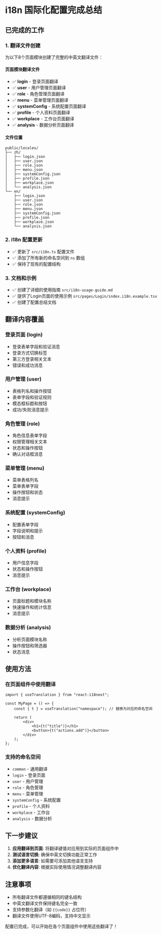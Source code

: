 # i18n 国际化配置完成总结

## 已完成的工作

### 1. 翻译文件创建

为以下8个页面模块创建了完整的中英文翻译文件：

#### 页面模块翻译文件

- ✅ **login** - 登录页面翻译
- ✅ **user** - 用户管理页面翻译
- ✅ **role** - 角色管理页面翻译
- ✅ **menu** - 菜单管理页面翻译
- ✅ **systemConfig** - 系统配置页面翻译
- ✅ **profile** - 个人资料页面翻译
- ✅ **workplace** - 工作台页面翻译
- ✅ **analysis** - 数据分析页面翻译

#### 文件位置

```
public/locales/
├── zh/
│   ├── login.json
│   ├── user.json
│   ├── role.json
│   ├── menu.json
│   ├── systemConfig.json
│   ├── profile.json
│   ├── workplace.json
│   └── analysis.json
└── en/
    ├── login.json
    ├── user.json
    ├── role.json
    ├── menu.json
    ├── systemConfig.json
    ├── profile.json
    ├── workplace.json
    └── analysis.json
```

### 2. i18n 配置更新

- ✅ 更新了 `src/i18n.ts` 配置文件
- ✅ 添加了所有新的命名空间到 `ns` 数组
- ✅ 保持了现有的配置结构

### 3. 文档和示例

- ✅ 创建了详细的使用指南 `src/i18n-usage-guide.md`
- ✅ 提供了Login页面的使用示例 `src/pages/Login/index.i18n.example.tsx`
- ✅ 创建了配置总结文档

## 翻译内容覆盖

### 登录页面 (login)

- 登录表单字段和验证消息
- 登录方式切换标签
- 第三方登录相关文本
- 错误和成功消息

### 用户管理 (user)

- 表格列名和操作按钮
- 表单字段和验证规则
- 模态框标题和按钮
- 成功/失败消息提示

### 角色管理 (role)

- 角色信息表单字段
- 权限管理相关文本
- 状态和操作按钮
- 确认对话框消息

### 菜单管理 (menu)

- 菜单表格列名
- 菜单表单字段
- 操作按钮和状态
- 消息提示

### 系统配置 (systemConfig)

- 配置表单字段
- 字段说明和提示
- 按钮和消息

### 个人资料 (profile)

- 用户信息字段
- 状态和操作按钮
- 消息提示

### 工作台 (workplace)

- 页面标题和模块名称
- 快速操作和统计信息
- 消息提示

### 数据分析 (analysis)

- 分析页面模块名称
- 操作按钮和筛选器
- 状态消息

## 使用方法

### 在页面组件中使用翻译

```tsx
import { useTranslation } from "react-i18next";

const MyPage = () => {
    const { t } = useTranslation("namespace"); // 替换为对应的命名空间

    return (
        <div>
            <h1>{t("title")}</h1>
            <button>{t("actions.add")}</button>
        </div>
    );
};
```

### 支持的命名空间

- `common` - 通用翻译
- `login` - 登录页面
- `user` - 用户管理
- `role` - 角色管理
- `menu` - 菜单管理
- `systemConfig` - 系统配置
- `profile` - 个人资料
- `workplace` - 工作台
- `analysis` - 数据分析

## 下一步建议

1. **应用翻译到页面**: 将翻译键值对应用到实际的页面组件中
2. **测试语言切换**: 确保中英文切换功能正常工作
3. **添加更多语言**: 如需要可添加其他语言支持
4. **优化翻译内容**: 根据实际使用情况调整翻译内容

## 注意事项

- 所有翻译文件都遵循相同的键名结构
- 中英文翻译文件保持键名完全一致
- 支持参数化翻译（如 `{{code}}` 占位符）
- 翻译文件使用UTF-8编码，支持中文显示

配置已完成，可以开始在各个页面组件中使用这些翻译了！
